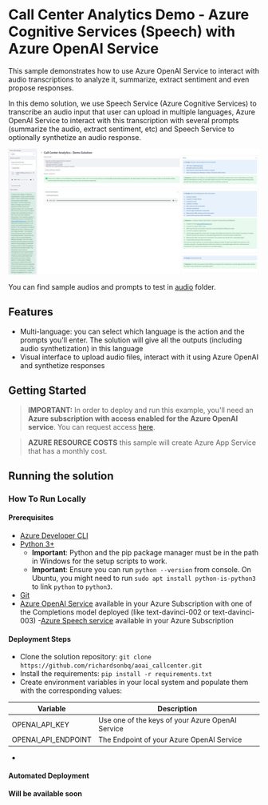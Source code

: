 # Call Center Analytics Demo - Azure Cognitive Services (Speech) with Azure OpenAI Service

This sample demonstrates how to use Azure OpenAI Service to interact with audio transcriptions to analyze it, summarize, extract sentiment and even propose responses.

In this demo solution, we use Speech Service (Azure Cognitive Services) to transcribe an audio input that user can upload in multiple languages, Azure OpenAI Service to interact with this transcription with several prompts (summarize the audio, extract sentiment, etc) and Speech Service to optionally synthetize an audio response.

![Application Interface](docs/appui.png)

You can find sample audios and prompts to test in [audio](https://github.com/richardsonbq/aoai_callcenter/tree/main/audio) folder.

## Features

* Multi-language: you can select which language is the action and the prompts you'll enter. The solution will give all the outputs (including audio synthetization) in this language
* Visual interface to upload audio files, interact with it using Azure OpenAI and synthetize responses

## Getting Started

> **IMPORTANT:** In order to deploy and run this example, you'll need an **Azure subscription with access enabled for the Azure OpenAI service**. You can request access [here](https://aka.ms/oaiapply).

> **AZURE RESOURCE COSTS** this sample will create Azure App Service that has a monthly cost.

## Running the solution

### How To Run Locally
#### Prerequisites
- [Azure Developer CLI](https://aka.ms/azure-dev/install)
- [Python 3+](https://www.python.org/downloads/)
    - **Important**: Python and the pip package manager must be in the path in Windows for the setup scripts to work.
    - **Important**: Ensure you can run `python --version` from console. On Ubuntu, you might need to run `sudo apt install python-is-python3` to link `python` to `python3`.
- [Git](https://git-scm.com/downloads)
- [Azure OpenAI Service](https://learn.microsoft.com/en-us/azure/cognitive-services/openai/how-to/create-resource?pivots=web-portal) available in your Azure Subscription with one of the Completions model deployed (like text-davinci-002 or text-davinci-003)
-[Azure Speech service](https://learn.microsoft.com/en-us/azure/cognitive-services/speech-service/overview) available in your Azure Subscription

#### Deployment Steps
- Clone the solution repository: `git clone https://github.com/richardsonbq/aoai_callcenter.git`
- Install the requirements: `pip install -r requirements.txt`
- Create environment variables in your local system and populate them with the corresponding values:

| Variable  | Description |
| --------  | -------- |
| OPENAI_API_KEY      | Use one of the keys of your Azure OpenAI Service |
| OPENAI_API_ENDPOINT      | The Endpoint of your Azure OpenAI Service |

- 

#### Automated Deployment
**Will be available soon**






